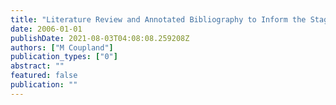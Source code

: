 ```yaml
---
title: "Literature Review and Annotated Bibliography to Inform the Stage 6 Mathematics Review"
date: 2006-01-01
publishDate: 2021-08-03T04:08:08.259208Z
authors: ["M Coupland"]
publication_types: ["0"]
abstract: ""
featured: false
publication: ""
---
```


